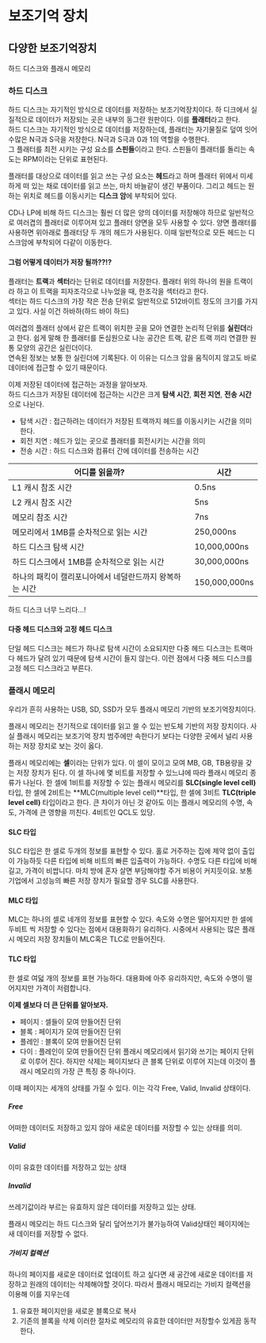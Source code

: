 # 보조기억 장치

## 다양한 보조기억장치
하드 디스크와 플래시 메모리

### 하드 디스크
하드 디스크는 자기적인 방식으로 데이터를 저장하는 보조기억장치이다. 하 디크에서 실질적으로 데이터가 저장되는 곳은 내부의 동그란 원판이다. 이를 **플래터**라고 한다. \
하드 디스크는 자기적인 방식으로 데이터를 저장하는데, 플래터는 자기물질로 덮여 잇어 수많은 N극과 S극을 저장한다. N극과 S극과 0과 1의 역할을 수행한다. \
그 플래터를 최전 시키는 구성 요소를 **스핀들**이라고 한다. 스핀들이 플래터를 돌리는 속도는 RPM이라는 단위로 표현된다. 

플래터를 대상으로 데이터를 읽고 쓰는 구성 요소는 **헤드**라고 하며 플래터 위에서 미세하게 떠 있는 채로 데이터를 읽고 쓰는, 마치 바늘같이 생긴 부품이다. 그리고 헤드는 원하는 위치로 헤드를 이동시키는 **디스크 암**에 부착되어 있다.

CD나 LP에 비해 하드 디스크는 훨씬 더 많은 양의 데이터를 저장해야 하므로 일반적으로 여러겹의 플래터로 이루어져 있고 플래터 양면을 모두 사용할 수 있다. 양면 플래터를 사용하면 위아래로 플래터당 두 개의 헤드가 사용된다. 이때 일반적으로 모든 헤드는 디스크암에 부착되어 다같이 이동한다.

#### 그럼 어떻게 데이터가 저장 될까??!?
플래터는 **트랙**과 **섹터**라는 단위로 데이터를 저장한다. 플래터 위의 하나의 원을 트랙이라 하고 이 트랙을 피자조각으로 나누었을 때, 한조각을 섹터라고 한다. \
섹터는 하드 디스크의 가장 작은 전송 단위로 일반적으로 512바이트 정도의 크기를 가지고 있다. 사실 이건 하바하(하드 바이 하드)

여러겹의 플래터 상에서 같은 트랙이 위치한 곳을 모아 연결한 논리적 단위를 **실린더**라고 한다. 쉽게 말해 한 플래터를 돈심원으로 나눈 공간은 트랙, 같은 트랙 끼리 연결한 원통 모양의 공간은 실린더이다. \
연속된 정보는 보통 한 실린더에 기록된다. 이 이유는 디스크 암을 움직이지 않고도 바로 데이터에 접근할 수 있기 때문이다.

이제 저장된 데이터에 접근하는 과정을 알아보자.\
하드 디스크가 저장된 데이터에 접근하는 시간은 크게 **탐색 시간**, **회전 지연**, **전송 시간** 으로 나뉜다. 
- 탐색 시간 : 접근하려는 데이터가 저장된 트랙까지 헤드를 이동시키는 시간을 의미한다.
- 회전 지연 : 헤드가 있는 곳으로 플래터를 회전시키는 시간을 의미
- 전송 시간 : 하드 디스크와 컴퓨터 간에 데이터를 전송하는 시간

| 어디를 읽을까?   | 시간  |
|---------|---------|
| L1 캐시 참조 시간 | 0.5ns   |
| L2 캐시 참조 시간 | 5ns   |
| 메모리 참조 시간 | 7ns   |
| 메모리에서 1MB를 순차적으로 읽는 시간 | 250,000ns   |
| 하드 디스크 탐색 시간 | 10,000,000ns |
| 하드 디스크에서 1MB를 순차적으로 읽는 시간 | 30,000,000ns |
| 하나의 패킥이 캘리포니아에서 네덜란드까지 왕복하는 시간 | 150,000,000ns |

하드 디스크 너무 느리다...!

#### 다중 헤드 디스크와 고정 헤드 디스크
단일 헤드 디스크는 헤드가 하나로 탐색 시간이 소요되지만 다중 헤드 디스크는 트랙마다 헤드가 달려 있기 때문에 탐색 시간이 들지 않는다.
이런 점에서 다중 헤드 디스크를 고정 헤드 디스크라고 부른다.

### 플래시 메모리
우리가 흔히 사용하는 USB, SD, SSD가 모두 플래시 메모리 기반의 보조기억장치이다.

플래시 메모리는 전기적으로 데이터를 읽고 쓸 수 있는 반도체 기반의 저장 장치이다. 사실 플래시 메모리는 보조기억 장치 범주에만 속한다기 보다는 다양한 곳에서 널리 사용하는 저장 장치로 보는 것이 옳다. 

플래시 메모리에는 **셀**이라는 단위가 있다. 이 셀이 모이고 모여 MB, GB, TB용량을 갖는 저장 장치가 된다. 이 셀 하나에 몇 비트를 저장할 수 있느냐에 따라 플래시 메모리 종류가 나뉜다. 한 셀에 1비트를 저장할 수 있는 플래시 메모리를 **SLC(single level cell)** 타입, 한 셀에 2비트는 **MLC(multiple level cell)**타입, 한 셀에 3비트 **TLC(triple level cell)** 타입이라고 한다. 큰 차이가 아닌 것 같아도 이는 플래시 메모리의 수명, 속도, 가격에 큰 영향을 끼친다. 4비트인 QCL도 있당.

#### SLC 타입
SLC 타입은 한 셀로 두개의 정보를 표현할 수 있다. 홀로 거주하는 집에 제약 없이 출입이 가능하듯 다른 타입에 비해 비트의 빠른 입출력이 가능하다. 수명도 다른 타입에 비해 길고, 가격이 비쌉니다. 마치 방에 혼자 살면 부담해야할 주거 비용이 커지듯이요. 보통 기업에서 고성능의 빠른 저장 장치가 필요할 경우 SLC를 사용한다.

#### MLC 타입
MLC는 하나의 셀로 네개의 정보를 표현할 수 있다. 속도와 수명은 떨어지지만 한 셀에 두비트 씩 저장할 수 있다는 점에서 대용화하기 유리하다. 시중에서 사용되는 많은 플래시 메모리 저장 장치들이 MLC혹은 TLC로 만들어진다.

#### TLC 타입
한 셀로 여덟 개의 정보를 표현 가능하다. 대용화에 아주 유리하지만, 속도와 수명이 떨어지지만 가격이 저렴합니다.

**이제 셀보다 더 큰 단위를 알아보자.**
- 페이지 : 셀들이 모여 만들어진 단위
- 블록 : 페이지가 모여 만들어진 단위
- 플레인 : 블록이 모여 만들어진 단위
- 다이 : 플레인이 모여 만들어진 단위
플래시 메모리에서 읽기와 쓰기는 페이지 단위로 이루어 진다. 하지만 삭제는 페이지보다 큰 블록 단위로 이루어 지는데 이것이 플래시 메모리의 가장 큰 특징 중 하나이다.

이때 페이지는 세개의 상태를 가질 수 있다. 이는 각각 Free, Valid, Invalid 상태이다.
##### Free 
어떠한 데이터도 저장하고 있지 않아 새로운 데이터를 저장할 수 있는 상태를 의미.
##### Valid 
이미 유효한 데이터를 저장하고 있는 상태
##### Invalid
쓰레기값이라 부르는 유효하지 않은 데이터를 저장하고 있는 상태.

플래시 메모리는 하드 디스크와 달리 덮어쓰기가 불가능하여 Valid상태인 페이지에는 새 데이터를 저장할 수 없다.

##### 가비지 컬렉션 
하나의 페이지를 새로운 데이터로 업데이트 하고 싶다면 새 공간에 새로운 데이터를 저장하고 원래의 데이터는 삭제해야할 것이다. 따라서 플래시 매모리는 가비지 컬랙션을 이용해 이를 지우는데 
1. 유효한 페이지만을 새로운 블록으로 복사
2. 기존의 블록을 삭제
이러한 절차로 메모리의 유효한 데이터만 저장할수 있게끔 동작한다.
